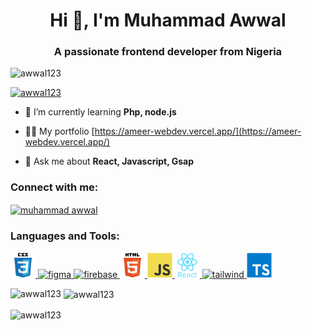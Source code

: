 <h1 align="center">Hi 👋, I'm Muhammad Awwal</h1>
<h3 align="center">A passionate frontend developer from Nigeria</h3>

<p align="left"> <img src="https://komarev.com/ghpvc/?username=awwal123&label=Profile%20views&color=0e75b6&style=flat" alt="awwal123" /> </p>

<p align="left"> <a href="https://github.com/ryo-ma/github-profile-trophy"><img src="https://github-profile-trophy.vercel.app/?username=awwal123" alt="awwal123" /></a> </p>

- 🌱 I’m currently learning **Php, node.js**

- 👨‍💻 My portfolio [https://ameer-webdev.vercel.app/](https://ameer-webdev.vercel.app/)

- 💬 Ask me about **React, Javascript, Gsap**

<h3 align="left">Connect with me:</h3>
<p align="left">
<a href="https://linkedin.com/in/muhammad awwal" target="blank"><img align="center" src="https://raw.githubusercontent.com/rahuldkjain/github-profile-readme-generator/master/src/images/icons/Social/linked-in-alt.svg" alt="muhammad awwal" height="30" width="40" /></a>
</p>

<h3 align="left">Languages and Tools:</h3>
<p align="left"> <a href="https://www.w3schools.com/css/" target="_blank" rel="noreferrer"> <img src="https://raw.githubusercontent.com/devicons/devicon/master/icons/css3/css3-original-wordmark.svg" alt="css3" width="40" height="40"/> </a> <a href="https://www.figma.com/" target="_blank" rel="noreferrer"> <img src="https://www.vectorlogo.zone/logos/figma/figma-icon.svg" alt="figma" width="40" height="40"/> </a> <a href="https://firebase.google.com/" target="_blank" rel="noreferrer"> <img src="https://www.vectorlogo.zone/logos/firebase/firebase-icon.svg" alt="firebase" width="40" height="40"/> </a> <a href="https://www.w3.org/html/" target="_blank" rel="noreferrer"> <img src="https://raw.githubusercontent.com/devicons/devicon/master/icons/html5/html5-original-wordmark.svg" alt="html5" width="40" height="40"/> </a> <a href="https://developer.mozilla.org/en-US/docs/Web/JavaScript" target="_blank" rel="noreferrer"> <img src="https://raw.githubusercontent.com/devicons/devicon/master/icons/javascript/javascript-original.svg" alt="javascript" width="40" height="40"/> </a> <a href="https://reactjs.org/" target="_blank" rel="noreferrer"> <img src="https://raw.githubusercontent.com/devicons/devicon/master/icons/react/react-original-wordmark.svg" alt="react" width="40" height="40"/> </a> <a href="https://tailwindcss.com/" target="_blank" rel="noreferrer"> <img src="https://www.vectorlogo.zone/logos/tailwindcss/tailwindcss-icon.svg" alt="tailwind" width="40" height="40"/> </a> <a href="https://www.typescriptlang.org/" target="_blank" rel="noreferrer"> <img src="https://raw.githubusercontent.com/devicons/devicon/master/icons/typescript/typescript-original.svg" alt="typescript" width="40" height="40"/> </a> </p>

<p><img align="left" src="https://github-readme-stats.vercel.app/api/top-langs?username=awwal123&show_icons=true&locale=en&layout=compact" alt="awwal123" /></p>

<p>&nbsp;<img align="center" src="https://github-readme-stats.vercel.app/api?username=awwal123&show_icons=true&locale=en" alt="awwal123" /></p>

<p><img align="center" src="https://github-readme-streak-stats.herokuapp.com/?user=awwal123&" alt="awwal123" /></p>
